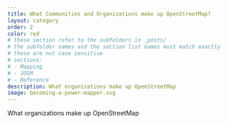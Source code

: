 ```yaml
---
title: What Communities and Organizations make up OpenStreetMap?
layout: category
order: 2
color: red
# these section refer to the subfolders in _posts/
# the subfolder names and the section list names must match exactly
# these are not case sensitive
# sections:
# - Mapping
# - JOSM
# - Reference
description: What organizations make up OpenStreetMap
image: becoming-a-power-mapper.svg
---
```


What organizations make up OpenStreetMap
